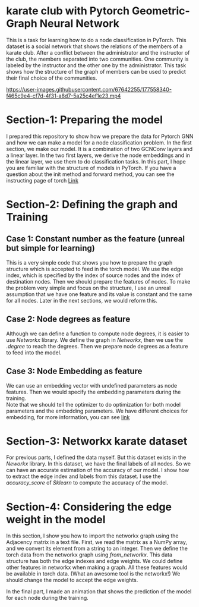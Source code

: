 # karate club with Pytorch Geometric-Graph Neural Network 

This is a task for learning how to do a node classification in PyTorch. 
This dataset is a social network that shows the relations of the members of a karate club. After a conflict between the administrator and the instructor of the club, the members separated into two communities. One community is labeled by the instructor and the other one by the administrator. This task shows how the structure of the graph of members can be used to predict their final choice of the communities. 





https://user-images.githubusercontent.com/67642255/177558340-f465c9e4-cf7d-4f31-a8d7-5a25c4ef1e23.mp4


# Section-1: Preparing the model
I prepared this repository to show how we prepare the data for Pytorch GNN and how we can make a model for a node classification problem.
In the first section, we make our model. It is a combination of two GCNConv layers and a linear layer. In the two first layers, we derive the node embeddings and in the linear layer, we use them to do classification tasks. 
In this part, I hope you are familiar with the structure of models in PyTorch. If you have a question about the init method and forward method, you can see the instructing page of torch [Link](https://pytorch-geometric.readthedocs.io/en/latest/modules/nn.html)   

# Section-2: Defining the graph and Training   
## Case 1: Constant number as the feature (unreal but simple for learning)
This is a very simple code that shows you how to prepare the graph structure which is accepted to feed in the torch model. We use the edge index, which is specified by the index of source nodes and the index of destination nodes. 
Then we should prepare the features of nodes. To make the problem very simple and focus on the structure, I use an unreal assumption that we have one feature and its value is constant and the same for all nodes. Later in the next sections, we would reform this.
## Case 2: Node degrees as feature 
Although we can define a function to compute node degrees, it is easier to use *Networkx* library. We define the graph in *Networkx*, then we use the *.degree* to reach the degrees. Then we prepare node degrees as a feature to feed into the model.

## Case 3: Node Embedding as feature
We can use an embedding vector with undefined parameters as node features. Then we would specify the embedding parameters during the training.   
Note that we should tell the optimizer to do optimization for both model parameters and the embedding parameters.
We have different choices for embedding, for more information, you can see [link](https://github.com/shenweichen/GraphEmbedding)
# Section-3: Networkx karate dataset  
For previous parts, I defined the data myself. But this dataset exists in the *Neworkx* library. In this dataset, we have the final labels of all nodes. So we can have an accurate estimation of the accuracy of our model. I show how to extract the edge index and labels from this dataset. I use the *accuracy_score* of *Sklearn* to compute the accuracy of the model.
# Section-4: Considering the edge weight in the model
In this section, I show you how to import the networkx graph using the Adjacency matrix in a text file. First, we read the matrix as a NumPy array, and we convert its element from a string to an integer.
Then we define the torch data from the networkx graph using *from_networkx*. This data structure has both the edge indexes and edge weights. We could define other features in networkx when making a graph. All these features would be available in torch data. (What an awesome tool is the networkx!)
We should change the model to accept the edge weights. 

In the final part, I made an animation that shows the prediction of the model for each node during the training. 
